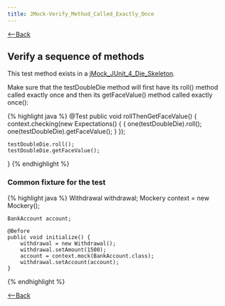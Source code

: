 ```yaml
---
title: JMock-Verify_Method_Called_Exactly_Once
---
```

[<--Back](TDD_Example_Catalog)

## Verify a sequence of methods
This test method exists in a [jMock_JUnit_4_Die_Skeleton](jMock_JUnit_4_Die_Skeleton).

Make sure that the testDoubleDie method will first have its roll() method called exactly once and then its getFaceValue() method called exactly once():

{% highlight java %}
@Test
public void rollThenGetFaceValue() {
    context.checking(new Expectations() {
        {
            one(testDoubleDie).roll();
            one(testDoubleDie).getFaceValue();
        }
    });
    
    testDoubleDie.roll();
    testDoubleDie.getFaceValue();
}
{% endhighlight %}

### Common fixture for the test
{% highlight java %}
    Withdrawal withdrawal;
    Mockery context = new Mockery();

    BankAccount account;

    @Before
    public void initialize() {
        withdrawal = new Withdrawal();
        withdrawal.setAmount(1500);
        account = context.mock(BankAccount.class);
        withdrawal.setAccount(account);
    }
{% endhighlight %}

[<--Back](TDD_Example_Catalog)

